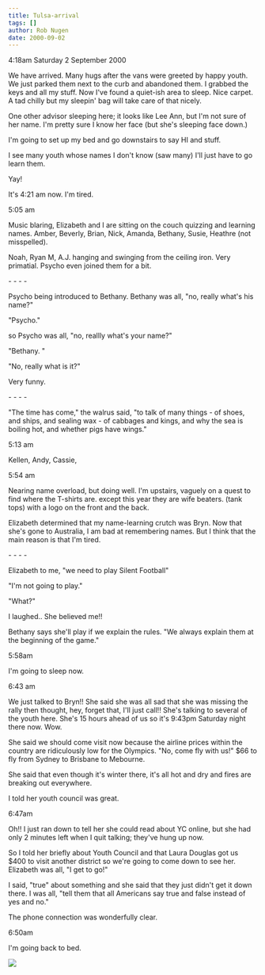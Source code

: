 ```yaml
---
title: Tulsa-arrival
tags: []
author: Rob Nugen
date: 2000-09-02
---
```


<p class=date>4:18am Saturday 2 September 2000

<p>We have arrived.  Many hugs after the vans were greeted by happy youth.
We just parked them next to the curb and abandoned them.  I grabbed the keys
and all my stuff.  Now I've found a quiet-ish area to sleep.  Nice carpet.
A tad chilly but my sleepin' bag will take care of that nicely.

<p>One other advisor sleeping here; it looks like Lee Ann, but I'm not sure
of her name.  I'm pretty sure I know her face (but she's sleeping face
down.)

<p>I'm going to set up my bed and go downstairs to say HI and stuff.

<p>I see many youth whose names I don't know  (saw many)   I'll just have to
go learn them.

<p>Yay!

<p>It's 4:21 am now. I'm tired.

<p class=date>5:05 am

<p>Music blaring, Elizabeth and I are sitting on the couch quizzing and
learning names.  Amber, Beverly, Brian, Nick, Amanda, Bethany, Susie,
Heathre (not misspelled).

<p>Noah, Ryan M, A.J. hanging and swinging from the ceiling iron.  Very
primatial.  Psycho even joined them for a bit.

<p>- - - -

<p>Psycho being introduced to Bethany.  Bethany was all, "no, really what's
his name?"

<p>"Psycho."

<p>so Psycho was all, "no, reallly what's your name?"

<p>"Bethany. "

<p>"No, really what is it?"

<p>Very funny.

<p>- - - -

<p class=grafitti>"The time has come," the walrus said, "to talk of many
things - of shoes, and ships, and sealing wax - of cabbages and kings, and
why the sea is boiling hot, and whether pigs have wings."

<p class=date>5:13 am

<p>Kellen, Andy, Cassie,

<p class=date>5:54 am

<p>Nearing name overload, but doing well.  I'm upstairs, vaguely on a quest
to find where the T-shirts are.  except this year they are wife beaters.
(tank tops) with a logo on the front and the back.

<p>Elizabeth determined that my name-learning crutch was Bryn.  Now that
she's gone to Australia, I am bad at remembering names.  But I think that
the main reason is that I'm tired.

<p>- - - -

<p>Elizabeth to me, "we need to play Silent Football"

<p>"I'm not going to play."

<p>"What?"

<p>I laughed.. She believed me!!

<p>Bethany says she'll play if we explain the rules.  "We always explain
them at the beginning of the game."

<p class=date>5:58am

<p>I'm going to sleep now.

<p class=date>6:43 am

<p>We just talked to Bryn!!  She said she was all sad that she was missing
the rally then thought, hey, forget that, I'll just call!!  She's talking to
several of the youth here.  She's 15 hours ahead of us so it's 9:43pm
Saturday night there now.  Wow.

<p>She said we should come visit now because the airline prices within the
country are ridiculously low for the Olympics.  "No, come fly with us!"  $66
to fly from Sydney to Brisbane to Mebourne.

<p>She said that even though it's winter there, it's all hot and dry and
fires are breaking out everywhere.

<p>I told her youth council was great.

<p class=date>6:47am

<p>Oh!!   I just ran down to tell her she could read about YC online, but
she had only 2 minutes left when I quit talking; they've hung up now.

<p>So I told her briefly about Youth Council and that Laura Douglas got us
$400 to visit another district so we're going to come down to see her.
Elizabeth was all, "I get to go!"

<p>I said, "true" about something and she said that they just didn't get it
down there.  I was all, "tell them that all Americans say true and false
instead of yes and no."

<p>The phone connection was wonderfully clear.

<p class=date>6:50am

<p>I'm going back to bed.

<p><img src="/images/rob/wL-ROB.gif">

